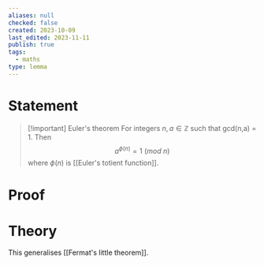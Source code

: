 ```yaml
---
aliases: null
checked: false
created: 2023-10-09
last_edited: 2023-11-11
publish: true
tags:
  - maths
type: lemma
---
```

# Statement

>[!important] Euler's theorem
>For integers $n,a \in \mathbb{Z}$ such that gcd(n,a) = 1. Then
>$$a^{\phi(n)} = 1 \ (mod \ n)$$
>where $\phi(n)$ is [[Euler's totient function]].

# Proof

# Theory

This generalises [[Fermat's little theorem]].
